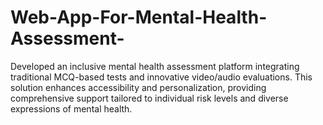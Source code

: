 # Web-App-For-Mental-Health-Assessment-
Developed an inclusive mental health assessment platform integrating traditional MCQ-based tests and innovative video/audio evaluations. This solution enhances accessibility and personalization, providing comprehensive support tailored to individual risk levels and diverse expressions of mental health.
